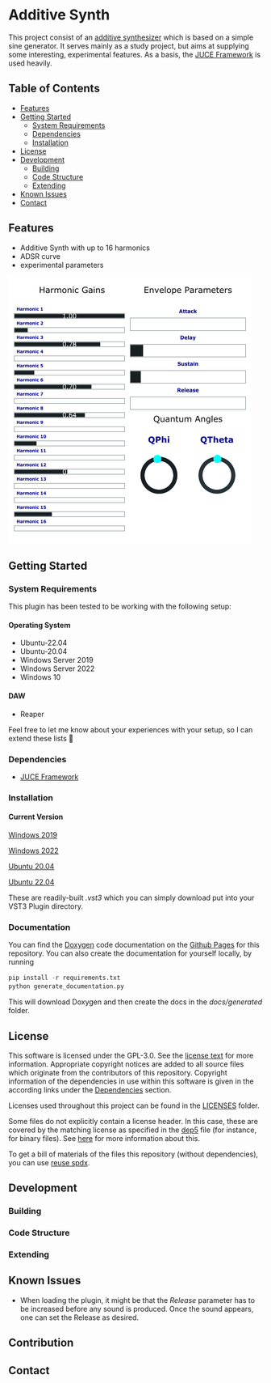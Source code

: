 <!--
Additive Synth - Experimental Synthesizer with some features to explore.
 
 Copyright (C) 2023 Christoph Wellm <christoph.wellm@creaflect.de>

 This program is free software: you can redistribute it and/or modify it under the terms of the 
 GNU General Public License version 3 as published by the Free Software Foundation.
 
 This program is distributed in the hope that it will be useful, but WITHOUT ANY WARRANTY; without 
 even the implied warranty of MERCHANTABILITY or FITNESS FOR A PARTICULAR PURPOSE.  See the GNU 
 General Public License for more details. 
 
 You should have received a copy of the GNU General Public License along with this program.  
 If not, see <http://www.gnu.org/licenses/>.
  
 SPDX-License-Identifier: GPL-3.0-only
-->

# Additive Synth

This project consist of an [additive synthesizer](https://en.wikipedia.org/wiki/Additive_synthesis) which is based on a simple sine generator. 
It serves mainly as a study project, but aims at supplying some interesting, experimental features.
As a basis, the [JUCE Framework](https://github.com/juce-framework/JUCE) is used heavily. 

## Table of Contents

* [Features](#features)
* [Getting Started](#getting-started)
    * [System Requirements](#system-requirements)
    * [Dependencies](#dependencies)
    * [Installation](#installation)
* [License](#license)
* [Development](#development)
    * [Building](#building)
    * [Code Structure](#code-structure)
    * [Extending](#extending)
* [Known Issues](#known-issues)
* [Contact](#contact)

## Features

* Additive Synth with up to 16 harmonics
* ADSR curve 
* experimental parameters

![Screenshot of the current version of the plugin.](/res/shotv_0_1.png)

## Getting Started

### System Requirements

This plugin has been tested to be working with the following setup:

#### Operating System

* Ubuntu-22.04
* Ubuntu-20.04
* Windows Server 2019
* Windows Server 2022
* Windows 10

#### DAW

* Reaper 

Feel free to let me know about your experiences with your setup, so I can extend these lists :slightly_smiling_face:	

### Dependencies

- [JUCE Framework](https://github.com/juce-framework/JUCE)

### Installation

#### Current Version

[Windows 2019](artifacts/windows-2019-V0.1.zip)

[Windows 2022](artifacts/windows-2022-V0.1.zip)

[Ubuntu 20.04](artifacts/ubuntu-20.04-V0.1.zip)

[Ubuntu 22.04](artifacts/ubuntu-22.04-V0.1.zip)

These are readily-built _.vst3_ which you can simply download put into your VST3 Plugin directory. 

### Documentation

You can find the [Doxygen](https://www.doxygen.nl/index.html) code documentation on the [Github Pages](https://cwellm.github.io/VST_Plugin/) for this repository. You can also create the 
documentation for yourself locally, by running 

```python
pip install -r requirements.txt
python generate_documentation.py
```
This will download Doxygen and then create the docs in the _docs/generated_ folder. 

## License

This software is licensed under the GPL-3.0. See the [license text](LICENSE) for more information. Appropriate copyright notices are
added to all source files which originate from the contributors of this repository. Copyright information of the dependencies in use
within this software is given in the according links under the [Dependencies](#dependencies) section.

Licenses used throughout this project can be found in the [LICENSES](LICENSES) folder. 

Some files do not explicitly contain a license header. In this case, these are covered by the matching license as specified
in the [dep5](.reuse/dep5) file (for instance, for binary files). See [here](https://reuse.software/faq/#bulk-license) for more information about this.

To get a bill of materials of the files this repository (without dependencies), you can use [reuse spdx](https://reuse.readthedocs.io/en/latest/readme.html#usage).

## Development

### Building

### Code Structure

### Extending

## Known Issues

- When loading the plugin, it might be that the *Release* parameter has to be increased before any sound is produced.
Once the sound appears, one can set the Release as desired.

## Contribution

## Contact

